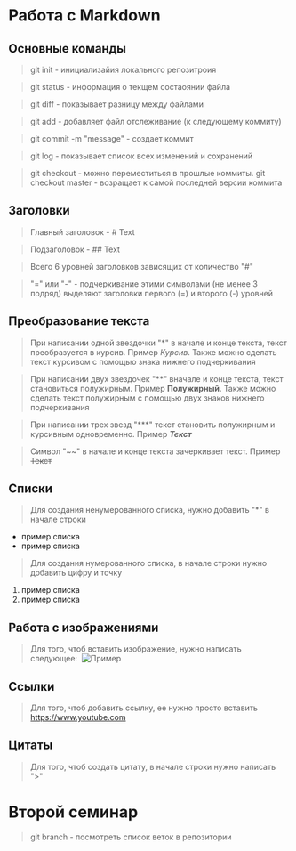 # Работа с Markdown

## Основные команды

> git init - инициализайия локального репозитроия

> git status - информация о текщем состаоянии файла

> git diff - показывает разницу между файлами

> git add - добавляет файл отслеживание (к следующему коммиту)

> git commit -m "message" - создает коммит

> git log - показывает список всех изменений и сохранений

> git checkout - можно переместиться в прошлые коммиты.
git checkout master - возращает к самой последней версии коммита

## Заголовки

> Главный заголовок - # Text

> Подзаголовок - ## Text

> Всего 6 уровней заголовков зависящих от количество "#"

> "=" или "-" - подчеркивание этими символами (не менее 3 подряд) выделяют заголовки первого (=) и второго (-) уровней

## Преобразование текста

> При написании одной звездочки "*" в начале и конце текста, текст преобразуется в курсив. Пример *Курсив*. Также можно сделать текст курсивом с помощью знака нижнего подчеркивания

> При написании двух звездочек "**" вначале и конце текста, текст становиться полужирным. Пример **Полужирный**. Также можно сделать текст полужирным с помощью двух знаков нижнего подчеркивания

> При написании трех звезд "***" текст становить полужирным и курсивным одновременно. Пример ***Текст***

> Символ "~~" в начале и конце текста зачеркивает текст. Пример ~~Текст~~

## Списки

> Для создания ненумерованного списка, нужно добавить "*" в начале строки

* пример списка
* пример списка

> Для создания нумерованного списка, в начале строки нужно добавить цифру и точку

1. пример списка
2. пример списка

## Работа с изображениями

> Для того, чтоб вставить изображение, нужно написать следующее: ![]()
![Пример](%D0%B8%D0%B7%D0%BE%D0%B1%D1%80%D0%B0%D0%B6%D0%B5%D0%BD%D1%8C%D0%BA%D0%B0.jpg)

## Ссылки

> Для того, чтоб добавить ссылку, ее нужно просто вставить https://www.youtube.com

## Цитаты

> Для того, чтоб создать цитату, в начале строки нужно написать ">" 

# Второй семинар

> git branch - посмотреть список веток в репозитории
